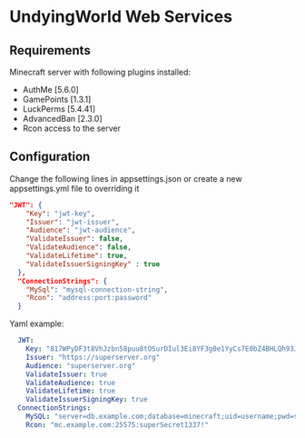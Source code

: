 # UndyingWorld Web Services

## Requirements

Minecraft server with following plugins installed:
- AuthMe [5.6.0]
- GamePoints [1.3.1]
- LuckPerms [5.4.41]
- AdvancedBan [2.3.0]
- Rcon access to the server

## Configuration

Change the following lines in appsettings.json or create a new appsettings.yml file to overriding it

```json
"JWT": {
    "Key": "jwt-key",
    "Issuer": "jwt-issuer",
    "Audience": "jwt-audience",
    "ValidateIssuer": false,
    "ValidateAudience": false,
    "ValidateLifetime": true,
    "ValidateIssuerSigningKey" : true
  },
  "ConnectionStrings": {
    "MySql": "mysql-connection-string",
    "Rcon": "address:port:password"
  }
```

Yaml example:

```yaml
  JWT:
    Key: "817WPyDF3t8VhJzbn58puu8tOSurDIul3Ei8YF3g0e1YyCs7E0bZ4BHLQh93JvzkhFPdCa2IgtypQnVd0CtfH1lZOWq4MiqervMN"
    Issuer: "https://superserver.org"
    Audience: "superserver.org"
    ValidateIssuer: true
    ValidateAudience: true
    ValidateLifetime: true
    ValidateIssuerSigningKey: true
  ConnectionStrings: 
    MySQL: "server=db.example.com;database=minecraft;uid=username;pwd=secret420!"
    Rcon: "mc.example.com:25575:superSecret1337!"
```